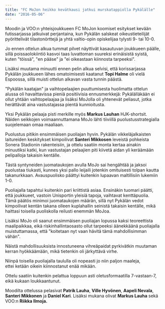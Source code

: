 ```yaml
---
title: "FC MoJon heikko kevätkausi jatkui murskatappiolla Pykälälle"
date: "2016-05-06"
---
```


Moodin ja VOO:n yhteisjoukkueen FC MoJon koomiset esitykset kevään futissarjassa jatkuivat perjantaina, kun Pykälän salskeat oikeustieteilijät pyörittelivät tilastonörttejä ja yhtä valtio-opin opiskelijaa tylysti 9- tai 10-0.

Jo ennen ottelun alkua tummat pilvet näyttivät kasautuvan joukkueen päälle, sillä poissaolokiintiö kasvoi taas luvattoman suureksi erinäisistä syistä, kuten "töissä", "en pääse" ja "ei oikeastaan kiinnosta tarpeeksi".

Lisäksi muutama minuutti ennen pelin alkua selvisi, että korissarjassa Pykälän joukkueen lähes omatoimisesti kaatanut **Topi Halme** oli vielä Espoossa, sillä muisti ottelun alkavan vasta tunnin päästä.

"Pykälän kaatajan" ja vaihtopelaajien puuttumisesta huolimatta ottelun alussa oli havaittavissa pieniä positiivisia ennusmerkkejä: Pykälälläkään ei ollut yhtään vaihtopelaajaa ja lisäksi MoJolla oli yhtenevät peliasut, jotka herättävät aina vastustajassa pientä kunnioitusta.

Yksi Pykälän pelaaja pisti merkille myös **Markus Lauhan** HJK-shortsit. Näiden seikkojen voimaannuttamana MoJo lähti tiiviillä puolustusstrategialla suojelemaan omaa maaliaan.

Puolustus pitikin ensimmäisen puoliajan hyvin. Pykälän vikkeläjalkaisten laitureiden keskitykset kimpoilivat **Santeri Mikkosen** leveistä pohkeista Sonera Stadionin rakenteisiin, ja ottelu saatiin monta kertaa ainakin minuutiksi katki, kun vastustajan pelaajien piti kiivetä aidan yli keräämään pelipalloja takaisin kentälle.

Tästä syntyneiden juomataukojen avulla MoJo sai hengähtää ja jaksoi puolustaa tiukasti, kunnes yksi pallo leijaili jotenkin omituisesti tolpan kautta takanurkkaan. Avauspuolisko päättyi kuitenkin lupaavan maltillisiin lukemiin 1-0.

Puoliajalla tapahtui kuitenkin pari kriittistä asiaa. Ensinäkin tuomari päätti, että joukkueet, vastoin Unisportin yleisiä tapoja, vaihtavat kenttäpuolia. Tämä päätös minimoi juomataukojen määrän, sillä nyt Pykälän vedot kimpoilivat kentän takana olleen kuplahallin seinistä takaisin kentälle, mikä haittasi toisella puoliskolla reilusti enemmän MoJoa.

Lisäksi MoJo oli saanut ensimmäisen puoliajan lopussa kaksi teoreettista maalipaikkaa, eikä riskinhallintaosasto ollut tarpeeksi äänekkäänä puoliajalla muistuttamassa, että "koitetaan nyt vaan hävitä tämä mahdollisimman vähän".

Näistä mahdollisuuksista innostuneena vihreäpaidat pyrkivätkin muutaman kerran hyökkäämään, mikä tietenkin oli järkyttävä virhe.

Niinpä toisella puoliajalla taululla oli nopeasti jo niin paljon maaleja, ettei ketään oikein kiinnostanut enää mikään.

Ottelu saatiin kuitenkin pelattua loppuun asti oletusformaatilla 7-vastaan-7, eikä kukaan loukkaantunut.

Moodilta ottelussa pelasivat **Patrik Lauha**, **Ville Hyvönen**, **Aapeli Nevala**, **Santeri Mikkonen** ja **Daniel Kari**. Lisäksi mukana olivat **Markus Lauha** sekä VOO:n **Riikka Ilmoja.**
